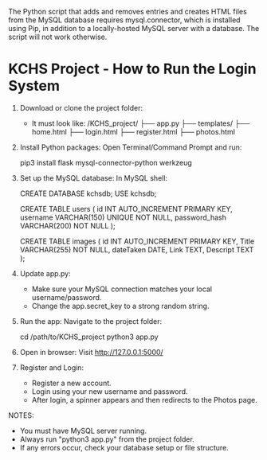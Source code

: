 The Python script that adds and removes entries and creates HTML files from the MySQL database requires mysql.connector, which is installed using Pip, in addition to a locally-hosted MySQL server with a database. The script will not work otherwise.


KCHS Project - How to Run the Login System
===========================================

1. Download or clone the project folder:
   - It must look like:
     /KCHS_project/
     ├── app.py
     ├── templates/
         ├── home.html
         ├── login.html
         ├── register.html
         ├── photos.html

2. Install Python packages:
   Open Terminal/Command Prompt and run:

   pip3 install flask mysql-connector-python werkzeug

3. Set up the MySQL database:
   In MySQL shell:

   CREATE DATABASE kchsdb;
   USE kchsdb;

   CREATE TABLE users (
       id INT AUTO_INCREMENT PRIMARY KEY,
       username VARCHAR(150) UNIQUE NOT NULL,
       password_hash VARCHAR(200) NOT NULL
   );

   CREATE TABLE images (
       id INT AUTO_INCREMENT PRIMARY KEY,
       Title VARCHAR(255) NOT NULL,
       dateTaken DATE,
       Link TEXT,
       Descript TEXT
   );

4. Update app.py:
   - Make sure your MySQL connection matches your local username/password.
   - Change the app.secret_key to a strong random string.

5. Run the app:
   Navigate to the project folder:

   cd /path/to/KCHS_project
   python3 app.py

6. Open in browser:
   Visit http://127.0.0.1:5000/

7. Register and Login:
   - Register a new account.
   - Login using your new username and password.
   - After login, a spinner appears and then redirects to the Photos page.

NOTES:
- You must have MySQL server running.
- Always run "python3 app.py" from the project folder.
- If any errors occur, check your database setup or file structure.
